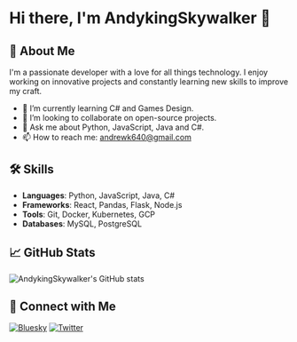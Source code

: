 # Hi there, I'm AndykingSkywalker 👋

## 🚀 About Me
I'm a passionate developer with a love for all things technology. I enjoy working on innovative projects and constantly learning new skills to improve my craft.

- 🌱 I’m currently learning C# and Games Design.
- 👯 I’m looking to collaborate on open-source projects.
- 💬 Ask me about Python, JavaScript, Java and C#.
- 📫 How to reach me: [andrewk640@gmail.com](mailto:andrewk640@gmail.com)

## 🛠️ Skills
- **Languages**: Python, JavaScript, Java, C#
- **Frameworks**: React, Pandas, Flask, Node.js
- **Tools**: Git, Docker, Kubernetes, GCP
- **Databases**: MySQL, PostgreSQL

## 📈 GitHub Stats
![AndykingSkywalker's GitHub stats](https://github-readme-stats.vercel.app/api?username=AndykingSkywalker&show_icons=true&theme=radical)

## 🔗 Connect with Me
[![Bluesky](https://img.shields.io/badge/Bluesky-blue?style=for-the-badge&logo=bluesky)](https://bsky.app/profile/andykingskywalker.bsky.social)
[![Twitter](https://img.shields.io/badge/Twitter-blue?style=for-the-badge&logo=twitter)](https://x.com/andrewk640)
